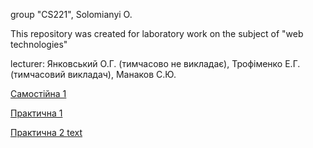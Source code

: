 group "CS221", Solomianyi O.

This repository was created for laboratory work on the subject of "web technologies"

lecturer: Янковський О.Г. (тимчасово не викладає), Трофіменко Е.Г. (тимчасовий викладач), Манаков С.Ю.

<a href="https://dolbolesya.github.io/independentWork_1/main.html"> Самостійна 1 </a>

<a href="https://dolbolesya.github.io/practicWork_1/main.html"> Практична 1 </a>

<a href="https://dolbolesya.github.io/practicWork_2/main.html"> Практична 2 </a>
[text](https://dolbolesya.github.io/practicWork_2/main.html)
